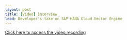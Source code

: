 ```yaml
---
layout: post
title: [Video] Interview
lead: Developer's take on SAP HANA Cloud Vector Engine
---
```


<a href="https://dam.sap.com/mac/app/p/video/asset/preview/bnM7Rbk?ltr=a&rc=10">Click here to access the video recording</a>